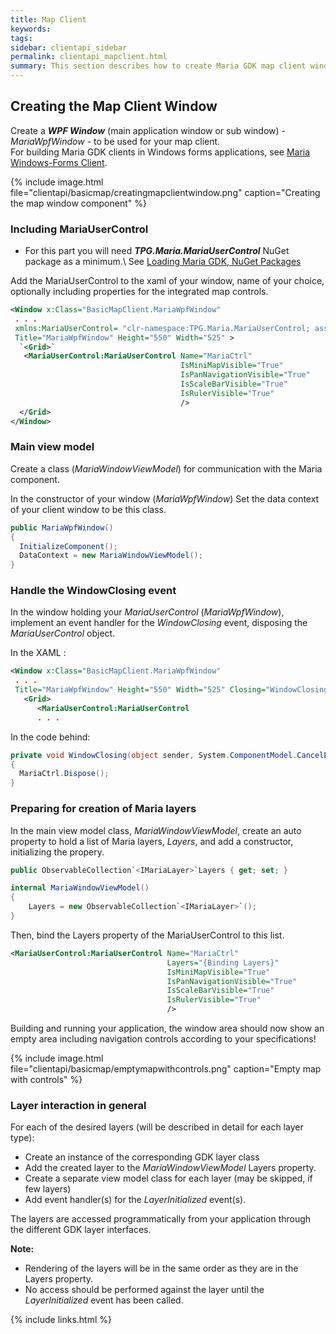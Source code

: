 ```yaml
---
title: Map Client
keywords:  
tags: 
sidebar: clientapi_sidebar
permalink: clientapi_mapclient.html
summary: This section describes how to create Maria GDK map client window.
---
```

## Creating the Map Client Window
Create a  ***WPF Window*** (main application window or sub window) - *MariaWpfWindow* - to be used for your map client.<br>
For building Maria GDK clients in Windows forms applications, see [Maria Windows-Forms Client](clientapi_winformsclient.html).

{% include image.html file="clientapi/basicmap/creatingmapclientwindow.png" caption="Creating the map window component" %}

### Including MariaUserControl
* For this part you will need ***TPG.Maria.MariaUserControl*** NuGet package as a minimum.\\
See [Loading Maria GDK, NuGet Packages](maria_gdk/programming/loading_maria_2012_packages)


Add the MariaUserControl to the xaml of your window, name of your choice, optionally including properties for the integrated map controls.

```xml
<Window x:Class="BasicMapClient.MariaWpfWindow"
 . . . 
 xmlns:MariaUserControl= "clr-namespace:TPG.Maria.MariaUserControl; assembly=TPG.Maria.MariaUserControl"
 Title="MariaWpfWindow" Height="550" Width="525" >
  `<Grid>`
   <MariaUserControl:MariaUserControl Name="MariaCtrl"
                                      IsMiniMapVisible="True"
                                      IsPanNavigationVisible="True"
                                      IsScaleBarVisible="True"
                                      IsRulerVisible="True"
                                      />
  </Grid>
</Window>
```
    
### Main view model

 Create a class (*MariaWindowViewModel*) for communication with the Maria component.

In the constructor of your window (*MariaWpfWindow*) Set the data context of your client window to be this class.

```csharp
public MariaWpfWindow()
{
  InitializeComponent();
  DataContext = new MariaWindowViewModel();
}
```

### Handle the WindowClosing event

In the window holding your *MariaUserControl* (*MariaWpfWindow*), implement an event handler for the *WindowClosing* event, disposing the *MariaUserControl* object.

In the XAML :

```xml
<Window x:Class="BasicMapClient.MariaWpfWindow"
 . . . 
 Title="MariaWpfWindow" Height="550" Width="525" Closing="WindowClosing">
   <Grid>
      <MariaUserControl:MariaUserControl
      . . .
```
In the code behind:

```csharp
private void WindowClosing(object sender, System.ComponentModel.CancelEventArgs e)
{
  MariaCtrl.Dispose();
}
```

### Preparing for creation of Maria layers

In the main view model class, *MariaWindowViewModel*, create an auto property to hold a list of Maria layers, *Layers*, and add a constructor, initializing the propery.

```csharp
public ObservableCollection`<IMariaLayer>`Layers { get; set; }

internal MariaWindowViewModel()
{
    Layers = new ObservableCollection`<IMariaLayer>`();
}
```
Then, bind the Layers property of the MariaUserControl to this list.

```xml
<MariaUserControl:MariaUserControl Name="MariaCtrl"
                                   Layers="{Binding Layers}"
                                   IsMiniMapVisible="True"
                                   IsPanNavigationVisible="True"
                                   IsScaleBarVisible="True"
                                   IsRulerVisible="True"
                                   />
```

Building and running your application, the window area should now show an empty area including navigation controls according to your specifications!

{% include image.html file="clientapi/basicmap/emptymapwithcontrols.png" caption="Empty map with controls" %}

### Layer interaction in general
For each of the desired layers (will be described in detail for each layer type):

*  Create an instance of the corresponding GDK layer class 
*  Add the created layer to the *MariaWindowViewModel* Layers property. 
*  Create a separate view model class for each layer (may be skipped, if few layers)
*  Add event handler(s) for the *LayerInitialized* event(s). 

The layers are accessed programmatically from your application  through the different GDK layer interfaces.

**Note:** 

*  Rendering of the layers will be in the same order as they are in the Layers property.
*  No access should be performed against the layer until the *LayerInitialized* event has been called.

{% include links.html %}